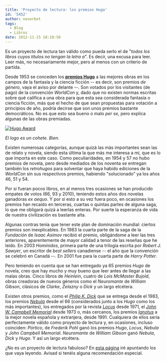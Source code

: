 ```yaml
---
title: 'Proyecto de lectura: los premios Hugo'
id: '5452'
author: neverbot
tags:
  - Blog
  - Libros
date: 2012-11-15 18:10:50
---
```


Es un proyecto de lectura tan válido como pueda serlo el de "_todos los libros cuyos títulos no tengan la letra a_". Es decir, una excusa para leer. Leer más, no necesariamente mejor, pero al menos con un criterio de partida.

Desde 1953 se conceden los [**premios Hugo**](http://en.wikipedia.org/wiki/Hugo_Award) a las mejores obras en los campos de la fantasía y la ciencia ficción -- es decir, son premios _de género_, vaya el aviso por delante --. Son votados por los visitantes (de pago) de la convención _WorldCon_ y, dado que no existen normas escritas sobre qué califica a una obra para que esta sea considerada fantasía o ciencia ficción, más que el hecho de que sean propuestas para votación a principios de año, podría decirse que son unos premios bastante democráticos. No es que esto sea bueno o malo _per se_, pero explica algunas de las obras premiadas.

[![](./hugo_award.jpg "Hugo Award")](./hugo_award.jpg)

_El logo es un cohete. Bien._

Existen numerosas categorías, aunque quizá las más importantes sean las de relato y novela, siendo esta última la que más me interesa a mí, que es lo que importa en este caso. Como peculiaridades, en 1954 y 57 no hubo premios de novela, pero desde mediados de los noventa se entregan también los _retrohugos_ para solventar que haya habido ediciones de la _WorldCon_ sin sus respectivos premios, habiendo "solucionado" ya los años 46, 51 y 54.

Por si fueran pocos libros, en al menos tres ocasiones se han producido empates de votos (66, 93 y 2010), teniendo estos años dos novelas ganadoras _ex aequo_. Y por si esto a su vez fuera poco, en ocasiones los premios han recaído en terceras, cuartas o quintas partes de alguna saga, lo que me obligará quizá a leerlas enteras. Por suerte la esperanza de vida de nuestra civilización es bastante alta.

Algunas contras tenía que tener este plan de dominación mundial: ciertos premios son inexplicables. En 1983 la cuarta parte de la saga de la _Fundación_ de _Isaac Asimov_ recibió el premio, obligándome a leer las tres anteriores, aparentemente de mayor calidad a tenor de las reseñas que he leído. En 2003 _Homínidos_, primera parte de una trilogía escrita por _Robert J. Sawyer_, un escritor de _best sellers_ canadiense -- el año que la convención se celebró en Canadá --. En 2001 fue para la cuarta parte de _Harry Potter_.

Pero teniendo en cuenta que se han entregado ya 65 premios _Hugo_ de novela, creo que hay mucho y muy bueno que leer antes de llegar a las malas obras. Cinco libros de _Heinlein_, cuatro de _Lois McMaster Bujold_, obras creadoras de nuevos géneros como el _Neuromante_ de _William Gibson_, clásicos de _Clarke_, _Zelazny_ o _Dick_ y un largo etcétera.

Existen otros premios, como el [_Philip K. Dick_](http://en.wikipedia.org/wiki/Philip_K._Dick_Award) que se entrega desde el 1983, los premios [_Nebula_](http://en.wikipedia.org/wiki/Nebula_Award) desde el 66 (considerados junto a los _Hugo_ como los más importantes), los entregados por la revista _[Locus](http://en.wikipedia.org/wiki/Locus_Award)_ desde 1971, el [_John W. Campbell Memorial_](http://en.wikipedia.org/wiki/John_W._Campbell_Memorial_Award_for_Best_Science_Fiction_Novel) desde 1973 o, más cercanos, los premios [_Ignotus_](http://es.wikipedia.org/wiki/Premio_Ignotus) a la mejor novela española y extranjera, desde 1991. Cualquiera de ellos sería perfectamente válido como proyecto de lectura y, en ocasiones, incluso coinciden: _Pórtico_, de _Frederik Pohl_ ganó los premios _Hugo_, _Locus_, _Nebula_ y _John Campbell Memorial_. _Neuromante_ de _William Gibson_ ganó _Nebula_, _Dick_ y _Hugo_. Y así un largo etcétera.

¿No es un proyecto de lectura fabuloso? En [esta página](http://localhost:8000/los-premios-hugo/) iré apuntando los que vaya leyendo. Avisad si tenéis alguna recomendación especial.